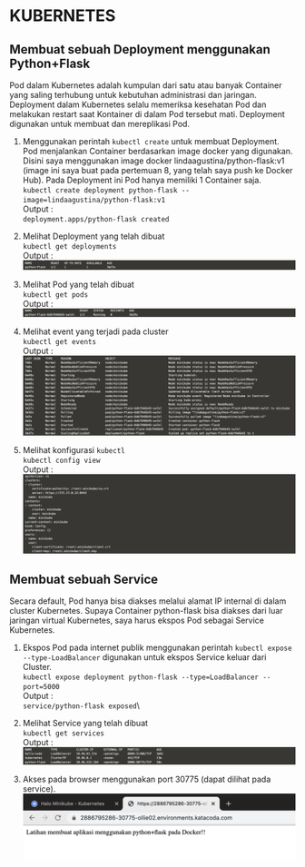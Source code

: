 # KUBERNETES

## Membuat sebuah Deployment menggunakan Python+Flask

Pod dalam Kubernetes adalah kumpulan dari satu atau banyak Container yang saling terhubung untuk kebutuhan administrasi dan jaringan. Deployment dalam Kubernetes selalu memeriksa kesehatan Pod dan melakukan restart saat Kontainer di dalam Pod tersebut mati. Deployment digunakan untuk membuat dan mereplikasi Pod.
1. Menggunakan perintah `kubectl create` untuk membuat Deployment. Pod menjalankan Container berdasarkan image docker yang digunakan. Disini saya menggunakan image docker lindaagustina/python-flask:v1 (image ini saya buat pada pertemuan 8, yang telah saya push ke Docker Hub). Pada Deployment ini Pod hanya memiliki 1 Container saja.\
`kubectl create deployment python-flask --image=lindaagustina/python-flask:v1`\
Output :\
`deployment.apps/python-flask created`

2. Melihat Deployment yang telah dibuat\
`kubectl get deployments`\
Output :\
![](img/1.png)

3. Melihat Pod yang telah dibuat\
`kubectl get pods`\
Output :\
![](img/2.png)

4. Melihat event yang terjadi pada cluster\
`kubectl get events`\
Output :\
![](img/3.png)

5. Melihat konfigurasi `kubectl`\
`kubectl config view`\
Output :\
![](img/4.png)

## Membuat sebuah Service

Secara default, Pod hanya bisa diakses melalui alamat IP internal di dalam cluster Kubernetes. Supaya Container python-flask bisa diakses dari luar jaringan virtual Kubernetes, saya harus ekspos Pod sebagai Service Kubernetes.

1. Ekspos Pod pada internet publik menggunakan perintah `kubectl expose` `--type-LoadBalancer` digunakan untuk ekspos Service keluar dari Cluster.\
`kubectl expose deployment python-flask --type=LoadBalancer --port=5000`\
Output :\
`service/python-flask exposed`\

2. Melihat Service yang telah dibuat\
`kubectl get services`\
Output :\
![](img/5.png)

3. Akses pada browser menggunakan port 30775 (dapat dilihat pada service).\
![](img/6.png)
